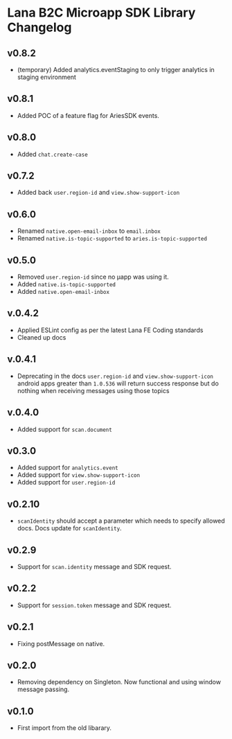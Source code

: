 # Lana B2C Microapp SDK Library Changelog

## v0.8.2
 - (temporary) Added analytics.eventStaging to only trigger analytics in staging environment
 
## v0.8.1
 - Added POC of a feature flag for AriesSDK events.
 
## v0.8.0
- Added `chat.create-case`

## v0.7.2
- Added back `user.region-id` and `view.show-support-icon`

## v0.6.0
- Renamed `native.open-email-inbox` to `email.inbox`
- Renamed `native.is-topic-supported` to `aries.is-topic-supported`

## v0.5.0
- Removed `user.region-id` since no µapp was using it.
- Added `native.is-topic-supported`
- Added `native.open-email-inbox`

## v.0.4.2
- Applied ESLint config as per the latest Lana FE Coding standards
- Cleaned up docs

## v.0.4.1
- Deprecating in the docs `user.region-id` and `view.show-support-icon` android apps greater than `1.0.536` will return success response but do nothing when receiving messages using those topics

## v.0.4.0
- Added support for `scan.document`

## v0.3.0
- Added support for `analytics.event`
- Added support for `view.show-support-icon`
- Added support for `user.region-id`

## v0.2.10

 - `scanIdentity` should accept a parameter which needs to specify allowed docs. Docs update for `scanIdentity`.

## v0.2.9

 - Support for `scan.identity` message and SDK request.

## v0.2.2

 - Support for `session.token` message and SDK request.

## v0.2.1

 - Fixing postMessage on native.

## v0.2.0

 - Removing dependency on Singleton. Now functional and using window message passing.

## v0.1.0

 - First import from the old libarary.

